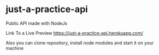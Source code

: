 # just-a-practice-api

Public API made with NodeJs

Link To a Live Preview https://just-a-practice-api.herokuapp.com/

Also you can clone repository, install node modules and start it on your machine
